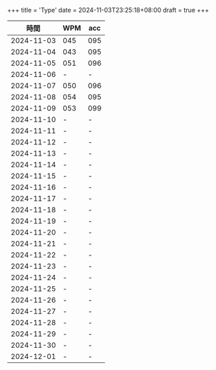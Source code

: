 +++
title = 'Type'
date = 2024-11-03T23:25:18+08:00
draft = true
+++

|    時間    |  WPM  |  acc  |
|------------|-------|-------|
| 2024-11-03 |  045  |  095  |
| 2024-11-04 |  043  |  095  |
| 2024-11-05 |  051  |  096  |
| 2024-11-06 |   -   |   -   |
| 2024-11-07 |  050  |  096  |
| 2024-11-08 |  054  |  095  |
| 2024-11-09 |  053  |  099  |
| 2024-11-10 |   -   |   -   |
| 2024-11-11 |   -   |   -   |
| 2024-11-12 |   -   |   -   |
| 2024-11-13 |   -   |   -   |
| 2024-11-14 |   -   |   -   |
| 2024-11-15 |   -   |   -   |
| 2024-11-16 |   -   |   -   |
| 2024-11-17 |   -   |   -   |
| 2024-11-18 |   -   |   -   |
| 2024-11-19 |   -   |   -   |
| 2024-11-20 |   -   |   -   |
| 2024-11-21 |   -   |   -   |
| 2024-11-22 |   -   |   -   |
| 2024-11-23 |   -   |   -   |
| 2024-11-24 |   -   |   -   |
| 2024-11-25 |   -   |   -   |
| 2024-11-26 |   -   |   -   |
| 2024-11-27 |   -   |   -   |
| 2024-11-28 |   -   |   -   |
| 2024-11-29 |   -   |   -   |
| 2024-11-30 |   -   |   -   |
| 2024-12-01 |   -   |   -   |
